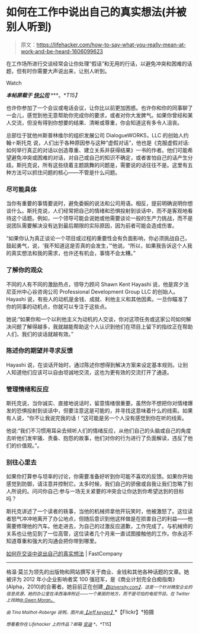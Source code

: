 # 如何在工作中说出自己的真实想法(并被别人听到)

> 原文：<https://lifehacker.com/how-to-say-what-you-really-mean-at-work-and-be-heard-1606099623>

在工作场所进行交谈经常会让你处理“假话”和无用的行话，以避免冲突和困难的话题，但有时你需要大声说出来，让别人听到。

Watch

***本帖原载于*** [***快公司***](http://www.fastcompany.com/3032968/hit-the-ground-running/how-to-say-what-your-really-mean-in-conversations) ***。**T15】*

也许你参加了一个会议或电话会议，让你比以前更加困惑。也许你和你的同事聊了一会儿，感觉到他无意帮助你完成你的要求，或者对你大发脾气。如果你曾经和某人交流，但没有得到你想要的结果、清晰或尊重，你会知道这有多令人沮丧。

总部位于犹他州斯普林维尔的组织发展公司 DialogueWORKS，LLC 的创始人约翰·r·斯托克 说，人们出于各种原因参与这种“虚假对话”，他也是《克服虚假对话:如何举行真正的对话以创造尊重、建立关系并获得结果》一书的作者。他们可能希望避免冲突或困难的对话，对自己或自己的知识不确定，或者害怕自己的话产生分歧。斯托克说，所有这些绕着主题跳舞的问题是，需要说的话往往不是。这里有五种方法可以抓住问题的核心——不管是什么问题。

### 尽可能具体

当你有重要的事情要说时，避免委婉的说法和公司用语。相反，提前明确说明你想谈什么。斯托克说，人们经常把自己的情绪和恐惧投射到谈话中，而不是客观地看待这个话题。例如，一个领导可能会说她或他需要谈论一般的生产力挑战，而不是说团队需要解决没有达到最后期限的实际原因，因为前者可能会造成伤害。

“如果你认为真正谈论一个项目或过程的重要性会有负面影响，你必须挑战自己，鼓起勇气，说，‘我不知道这是否真的会发生，’”他说。“所以，如果我告诉这个人我的真实想法和我的需求，也许还有机会，事情不会太糟。”

### 了解你的观众

不同的人有不同的激励热点，领导力顾问 Shawn Kent Hayashi 说，他是宾夕法尼亚州中心谷咨询公司 Professional Development Group LLC 的创始人。Hayashi 说，有些人的动机是金钱、成就、利他主义和其他因素。一旦你瞄准了你的同事的动机点，你就可以专注于这些点。

她说:“如果你和一个以利他主义为动机的人交谈，你对这项任务或这家公司如何解决问题了解得越多，我就越能帮助这个人认识到他们在项目上留下的指纹正在帮助人们，我们的谈话就越有效。”

### 陈述你的期望并寻求反馈

Hayashi 说，在谈话开始时，通过陈述你想得到解决方案来设定基本规则。让别人知道他们应该可以自由坦诚地交流，这也为更有效的交流打开了通道。

### 管理情绪和反应

斯托克说，当你诚实、直接地说话时，留意情绪很重要。虽然你不想把你对情绪爆发的恐惧投射到谈话中，但要注意这是可能的，并寻找这意味着什么的线索。如果有人说，“你不让我说完我的话！”这可能是另一个人没有感觉到你在听的线索。

他说:“我们不习惯用耳朵去倾听人们的情绪反应，从他们自己的头脑或自己的角度去听他们发牢骚、责备、抱怨的故事，他们对你的行为进行了负面解读，违反了他们的价值观。”。

### 别往心里去

如果你打算参与坦率的讨论，你需要准备好听到你可能不喜欢的反馈。如果你开始感觉到防御，请注意并控制它。太多时候，我们自己的骄傲或自我让我们忽略了别人所说的。问问你自己:参与一场无关紧要的冲突会让你达到你希望达到的目标吗？

斯托克讲述了一个读者的轶事，当他的机械师拿他开玩笑时，他被激怒了。这位读者怒气冲冲地离开了办公地点，但随后意识到他这样做是在损害自己的利益——他需要修理他的汽车。他走进去，为自己的过激反应道歉，工作完成了。与机械师的关系也让他见到了一位高管，这位读者几个月来一直试图接触他的工作。你永远不知道尊重和强大的沟通会把你带到哪里。

[如何在交谈中说出自己的真实想法](http://www.fastcompany.com/3032968/hit-the-ground-running/how-to-say-what-your-really-mean-in-conversations) | FastCompany

* * *

格温·莫兰为领先的出版物和网站撰写关于商业、金钱和其他各种话题的文章。她被评为 2012 年小企业影响者奖 100 强冠军，是《商业计划完全白痴指南》(Alpha，2010)的合著者。她目前正在创建[<small>*【Biziversity.com】*</small>](http://biziversity.com/)<small>*，这是一个针对微型企业的信息资源，她的办公室在泽西海岸附近——一个美丽的地方，而不是可怕的电视节目。在 Twitter 上找她*</small>[<small>*@ Gwen Moran。*</small>](http://twitter.com/gwenmoran)

<small>*由 Tina Mailhot-Roberge 说明。图片由*</small>[<small>*【Jeff keyzer】*</small>](https://www.flickr.com/photos/mightyohm/3214065384)*【Flickr】*拍摄

<small>*想看看你在 Lifehacker 上的作品？邮箱*</small> [<small>*安迪*</small>](mailto:andy@lifehacker.com) <small>*。*T15】</small>